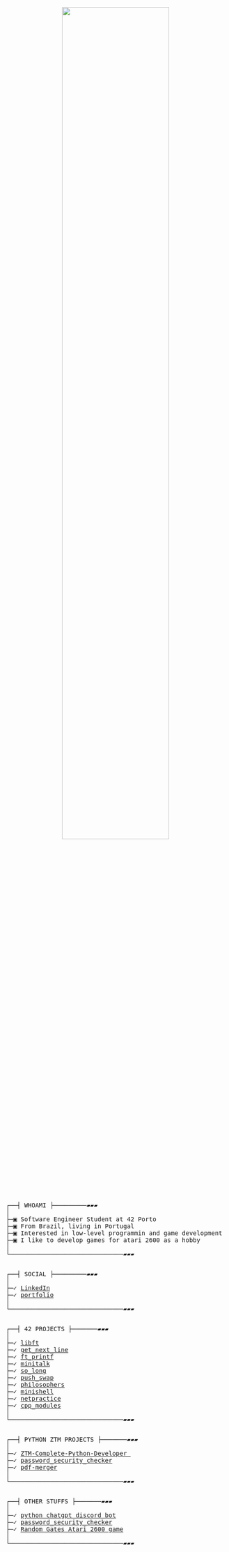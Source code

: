 <div id="header" align="center">
  <img src="https://badge.mediaplus.ma/darkblue/hmaciel-?1337Badge=off&UM6P=off"  width="70%" height="70%"/>
</div>
<pre>
┌──┤ WHOAMI ├─────────▰▰▰
│
├─▣ Software Engineer Student at 42 Porto
├─▣ From Brazil, living in Portugal
├─▣ Interested in low-level programmin and game development
├─▣ I like to develop games for atari 2600 as a hobby
│
└───────────────────────────────▰▰▰
<p></p>
┌──┤ SOCIAL ├─────────▰▰▰
│
├─✓ <a href="https://www.linkedin.com/in/heitor-maciel-pinto-1216a324/" rel="nofollow">LinkedIn</a>
├─✓ <a href="http://hmaciel.pythonanywhere.com/" rel="nofollow">portfolio</a>
│
└───────────────────────────────▰▰▰
<p></p>
┌──┤ 42 PROJECTS ├───────▰▰▰
│
├─✓ <a href="https://github.com/HeitorMP/42-libft">libft</a>
├─✓ <a href="https://github.com/HeitorMP/42-get_next_line">get_next_line</a>
├─✓ <a href="https://github.com/HeitorMP/42-ft_printf">ft_printf</a>
├─✓ <a href="https://github.com/HeitorMP/42-minitalk">minitalk</a>
├─✓ <a href="https://github.com/HeitorMP/42-so_long">so_long</a>
├─✓ <a href="https://github.com/HeitorMP/42-push_swap">push_swap</a>
├─✓ <a href="https://github.com/HeitorMP/42-Philosophers">philosophers</a>
├─✓ <a href="https://github.com/HeitorMP/42-minishell">minishell</a>
├─✓ <a href="https://github.com/HeitorMP/42-netpractice">netpractice</a>
├─✓ <a href="https://github.com/HeitorMP/42-cpp-modules">cpp_modules</a>
│
└───────────────────────────────▰▰▰
<p></p>
┌──┤ PYTHON ZTM PROJECTS ├───────▰▰▰
│
├─✓ <a href="https://github.com/HeitorMP/ZTM-Complete-Python-Developer">ZTM-Complete-Python-Developer </a>
├─✓ <a href="https://github.com/HeitorMP/password_security_checker">password_security_checker</a>
├─✓ <a href="https://github.com/HeitorMP/pdf-merger-python">pdf-merger</a>
│
└───────────────────────────────▰▰▰
<p></p>
┌──┤ OTHER STUFFS ├───────▰▰▰
│
├─✓ <a href="https://github.com/HeitorMP/chatgpt-discordbot">python chatgpt discord bot</a>
├─✓ <a href="https://github.com/HeitorMP/password_security_checker">password_security_checker</a>
├─✓ <a href="https://github.com/HeitorMP/randomgatesweb">Random Gates Atari 2600 game</a>
│
└───────────────────────────────▰▰▰
</pre>